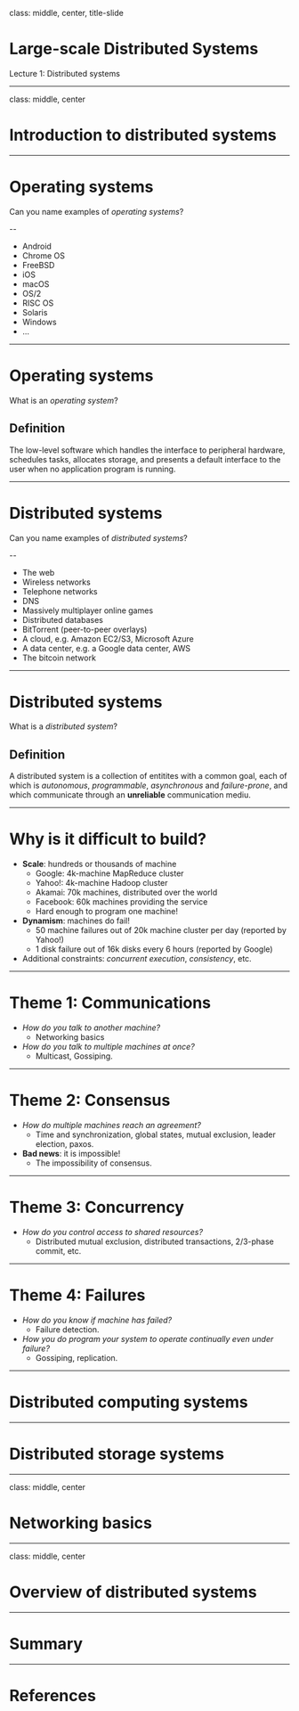 class: middle, center, title-slide

# Large-scale Distributed Systems

Lecture 1: Distributed systems

---

class: middle, center

# Introduction to distributed systems

---

# Operating systems

Can you name examples of *operating systems*?

--

- Android
- Chrome OS
- FreeBSD
- iOS
- macOS
- OS/2
- RISC OS
- Solaris
- Windows
- ...

---

# Operating systems

What is an *operating system*?

## Definition

The low-level software which handles the interface to peripheral hardware,
schedules tasks, allocates storage, and presents a default interface to the user
when no application program is running.

---

# Distributed systems

Can you name examples of *distributed systems*?

--

- The web
- Wireless networks
- Telephone networks
- DNS
- Massively multiplayer online games
- Distributed databases
- BitTorrent (peer-to-peer overlays)
- A cloud, e.g. Amazon EC2/S3, Microsoft Azure
- A data center, e.g. a Google data center, AWS
- The bitcoin network

---

# Distributed systems

What is a *distributed system*?

## Definition

A distributed system is a collection of entitites with a common goal, each of
which is *autonomous*, *programmable*, *asynchronous* and *failure-prone*, and
which communicate through an **unreliable** communication mediu.

---

# Why is it difficult to build?

- **Scale**: hundreds or thousands of machine
    - Google: 4k-machine MapReduce cluster
    - Yahoo!: 4k-machine Hadoop cluster
    - Akamai: 70k machines, distributed over the world
    - Facebook: 60k machines providing the service
    - Hard enough to program one machine!
- **Dynamism**: machines do fail!
    - 50 machine failures out of 20k machine cluster per day (reported by Yahoo!)
    - 1 disk failure out of 16k disks every 6 hours (reported by Google)
- Additional constraints: *concurrent execution*, *consistency*, etc.

---

# Theme 1: Communications

- *How do you talk to another machine?*
    - Networking basics
- *How do you talk to multiple machines at once?*
    - Multicast, Gossiping.

---

# Theme 2: Consensus

- *How do multiple machines reach an agreement?*
    - Time and synchronization, global states, mutual exclusion, leader election, paxos.
- **Bad news**: it is impossible!
    - The impossibility of consensus.

---

# Theme 3: Concurrency

- *How do you control access to shared resources?*
    - Distributed mutual exclusion, distributed transactions, 2/3-phase commit, etc.

---

# Theme 4: Failures

- *How do you know if machine has failed?*
    - Failure detection.
- *How you do program your system to operate continually even under failure?*
    - Gossiping, replication.

---

# Distributed computing systems

---

# Distributed storage systems

---

class: middle, center

# Networking basics

---

class: middle, center

# Overview of distributed systems

---

# Summary

---

# References
